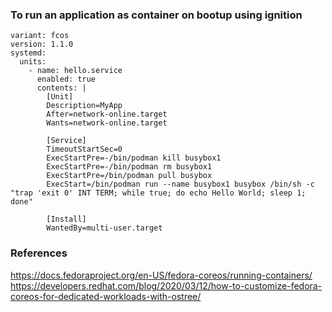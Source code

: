 ### To run an application as container on bootup using ignition ###

```
variant: fcos
version: 1.1.0
systemd:
  units:
    - name: hello.service
      enabled: true
      contents: |
        [Unit]
        Description=MyApp
        After=network-online.target
        Wants=network-online.target

        [Service]
        TimeoutStartSec=0
        ExecStartPre=-/bin/podman kill busybox1
        ExecStartPre=-/bin/podman rm busybox1
        ExecStartPre=/bin/podman pull busybox
        ExecStart=/bin/podman run --name busybox1 busybox /bin/sh -c "trap 'exit 0' INT TERM; while true; do echo Hello World; sleep 1; done"

        [Install]
        WantedBy=multi-user.target
```
### References ###
https://docs.fedoraproject.org/en-US/fedora-coreos/running-containers/  
https://developers.redhat.com/blog/2020/03/12/how-to-customize-fedora-coreos-for-dedicated-workloads-with-ostree/

